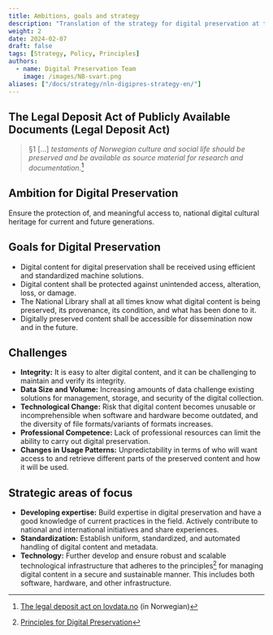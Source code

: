 ```yaml
---
title: Ambitions, goals and strategy
description: "Translation of the strategy for digital preservation at the National Library of Norway"
weight: 2
date: 2024-02-07
draft: false
tags: [Strategy, Policy, Principles]
authors: 
  - name: Digital Preservation Team
    image: /images/NB-svart.png
aliases: ["/docs/strategy/nln-digipres-strategy-en/"]
---
```


## The Legal Deposit Act of Publicly Available Documents (Legal Deposit Act)

> §1 [...] *testaments of Norwegian culture and social life should be preserved and be available as source material for research and documentation.*[^1]


## Ambition for Digital Preservation

Ensure the protection of, and meaningful access to, national digital cultural heritage for current and future generations.

## Goals for Digital Preservation

- Digital content for digital preservation shall be received using efficient and standardized machine solutions.
- Digital content shall be protected against unintended access, alteration, loss, or damage.
- The National Library shall at all times know what digital content is being preserved, its provenance, its condition, and what has been done to it.
- Digitally preserved content shall be accessible for dissemination now and in the future.

## Challenges

- **Integrity:** It is easy to alter digital content, and it can be challenging to maintain and verify its integrity.
- **Data Size and Volume:** Increasing amounts of data challenge existing solutions for management, storage, and security of the digital collection.
- **Technological Change:** Risk that digital content becomes unusable or incomprehensible when software and hardware become outdated, and the diversity of file formats/variants of formats increases.
- **Professional Competence:** Lack of professional resources can limit the ability to carry out digital preservation.
- **Changes in Usage Patterns:** Unpredictability in terms of who will want access to and retrieve different parts of the preserved content and how it will be used.

## Strategic areas of focus

- **Developing expertise:** Build expertise in digital preservation and have a good knowledge of current practices in the field.
  Actively contribute to national and international initiatives and share experiences.
- **Standardization:** Establish uniform, standardized, and automated handling of digital content and metadata.
- **Technology:** Further develop and ensure robust and scalable technological infrastructure that adheres to the principles[^2] for managing digital content in a secure and sustainable manner.
  This includes both software, hardware, and other infrastructure.


[^1]: [The legal deposit act on lovdata.no](https://lovdata.no/dokument/NL/lov/1989-06-09-32 "Link to the legal deposit act on lovdata.no, available only in Norwegian") (in Norwegian)

[^2]: [Principles for Digital Preservation](/docs/principles/ "Link to the principles for digital preservation in the National Library of Norway")
